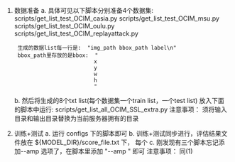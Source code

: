 1. 数据准备
    a. 具体可见以下脚本分别准备4个数据集:
        scripts/get_list_test_OCIM_casia.py
        scripts/get_list_test_OCIM_msu.py
        scripts/get_list_test_OCIM_oulu.py
        scripts/get_list_test_OCIM_replayattack.py

        生成的数据list每一行是:  "img_path bbox_path label\n"
        bbox_path里存放的是bbox:  "
                                x
                                y
                                w
                                h
                                "
    b. 然后将生成的8个txt list(每个数据集一个train list，一个test list) 放入下面的脚本中运行:
        scripts/get_list_all_OCIM_SSL_extra.py
    注意事项： 须将输入目录和输出目录替换为当前服务器拥有的目录

2. 训练+测试
    a. 运行 configs 下的脚本即可
    b. 训练+测试同步进行，评估结果文件放在 ${MODEL_DIR}/score_file.txt 下， 每个 
    c. 刚发现有三个脚本忘记添加--amp 选项了，在脚本里添加 "--amp \" 即可
    注意事项： 同(1)